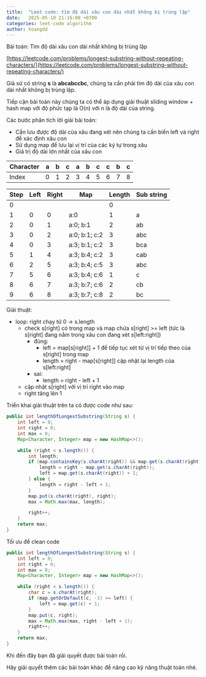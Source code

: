```yaml
---
title:  "Leet code: tìm độ dài xâu con dài nhất không bị trùng lặp"
date:   2025-05-10 21:16:00 +0700
categories: leet-code algorithm
author: hoangdd
---
```


Bài toán: Tìm độ dài xâu con dài nhất không bị trùng lặp

[https://leetcode.com/problems/longest-substring-without-repeating-characters/](https://leetcode.com/problems/longest-substring-without-repeating-characters/)

Giả sử có string **s** là **abcabccbc**, chúng ta cần phải tìm độ dài của xâu con dài nhất không bị trùng lặp.

Tiếp cận bài toán này chúng ta có thể áp dụng giải thuật sliding window + hash map với độ phức tạp là O(n) với n là độ dài của string.

Các bước phân tích lời giải bài toán:
- Cần lưu được độ dài của xâu đang xét nên chúng ta cần biến left và right để xác định xâu con
- Sử dụng map để lưu lại vị trí của các ký tự trong xâu
- Giá trị độ dài lớn nhất của xâu con

<div class="container-fluid">
    <div class="row">
      <div class="col-md-12 col-lg-6">
        <div class="table-responsive">
          <table class="table table-bordered">
            <thead>
              <tr>
                <th class="p-1 p-sm-2">Character</th>
                <th class="p-1 p-sm-2">a</th>
                <th class="p-1 p-sm-2">b</th>
                <th class="p-1 p-sm-2">c</th>
                <th class="p-1 p-sm-2">a</th>
                <th class="p-1 p-sm-2">b</th>
                <th class="p-1 p-sm-2">c</th>
                <th class="p-1 p-sm-2">c</th>
                <th class="p-1 p-sm-2">b</th>
                <th class="p-1 p-sm-2">c</th>
              </tr>
            </thead>
            <tbody>
              <tr>
                <td class="p-1 p-sm-2">Index</td>
                <td class="p-1 p-sm-2">0</td>
                <td class="p-1 p-sm-2">1</td>
                <td class="p-1 p-sm-2">2</td>
                <td class="p-1 p-sm-2">3</td>
                <td class="p-1 p-sm-2">4</td>
                <td class="p-1 p-sm-2">5</td>
                <td class="p-1 p-sm-2">6</td>
                <td class="p-1 p-sm-2">7</td>
                <td class="p-1 p-sm-2">8</td>
              </tr>
            </tbody>
          </table>
        </div>
      </div>
    </div>
  </div>

<div class="container-fluid">
    <div class="row">
      <div class="col-md-12 col-lg-6">
        <div class="table-responsive">
          <table class="table table-bordered">
            <thead>
              <tr>
                <th class="p-1 p-sm-2">Step</th>
                <th class="p-1 p-sm-2">Left</th>
                <th class="p-1 p-sm-2">Right</th>
                <th class="p-1 p-sm-2">Map</th>
                <th class="p-1 p-sm-2">Length</th>
                <th class="p-1 p-sm-2">Sub string</th>
              </tr>
            </thead>
            <tbody>
              <tr>
                <td class="p-1 p-sm-2">0</td>
                <td class="p-1 p-sm-2"></td>
                <td class="p-1 p-sm-2"></td>
                <td class="p-1 p-sm-2"></td>
                <td class="p-1 p-sm-2">0</td>
                <td class="p-1 p-sm-2"></td>
              </tr>
              <tr>
                <td class="p-1 p-sm-2">1</td>
                <td class="p-1 p-sm-2">0</td>
                <td class="p-1 p-sm-2">0</td>
                <td class="p-1 p-sm-2">a:0</td>
                <td class="p-1 p-sm-2">1</td>
                <td class="p-1 p-sm-2">a</td>
              </tr>
              <tr>
                <td class="p-1 p-sm-2">2</td>
                <td class="p-1 p-sm-2">0</td>
                <td class="p-1 p-sm-2">1</td>
                <td class="p-1 p-sm-2">a:0; b:1</td>
                <td class="p-1 p-sm-2">2</td>
                <td class="p-1 p-sm-2">ab</td>
              </tr>
              <tr>
                <td class="p-1 p-sm-2">3</td>
                <td class="p-1 p-sm-2">0</td>
                <td class="p-1 p-sm-2">2</td>
                <td class="p-1 p-sm-2">a:0; b:1; c:2</td>
                <td class="p-1 p-sm-2">3</td>
                <td class="p-1 p-sm-2">abc</td>
              </tr>
              <tr>
                <td class="p-1 p-sm-2">4</td>
                <td class="p-1 p-sm-2">0</td>
                <td class="p-1 p-sm-2">3</td>
                <td class="p-1 p-sm-2">a:3; b:1; c:2</td>
                <td class="p-1 p-sm-2">3</td>
                <td class="p-1 p-sm-2">bca</td>
              </tr>
              <tr>
                <td class="p-1 p-sm-2">5</td>
                <td class="p-1 p-sm-2">1</td>
                <td class="p-1 p-sm-2">4</td>
                <td class="p-1 p-sm-2">a:3; b:4; c:2</td>
                <td class="p-1 p-sm-2">3</td>
                <td class="p-1 p-sm-2">cab</td>
              </tr>
              <tr>
                <td class="p-1 p-sm-2">6</td>
                <td class="p-1 p-sm-2">2</td>
                <td class="p-1 p-sm-2">5</td>
                <td class="p-1 p-sm-2">a:3; b:4; c:5</td>
                <td class="p-1 p-sm-2">3</td>
                <td class="p-1 p-sm-2">abc</td>
              </tr>
              <tr>
                <td class="p-1 p-sm-2">7</td>
                <td class="p-1 p-sm-2">5</td>
                <td class="p-1 p-sm-2">6</td>
                <td class="p-1 p-sm-2">a:3; b:4; c:6</td>
                <td class="p-1 p-sm-2">1</td>
                <td class="p-1 p-sm-2">c</td>
              </tr>
              <tr>
                <td class="p-1 p-sm-2">8</td>
                <td class="p-1 p-sm-2">6</td>
                <td class="p-1 p-sm-2">7</td>
                <td class="p-1 p-sm-2">a:3; b:7; c:6</td>
                <td class="p-1 p-sm-2">2</td>
                <td class="p-1 p-sm-2">cb</td>
              </tr>
              <tr>
                <td class="p-1 p-sm-2">9</td>
                <td class="p-1 p-sm-2">6</td>
                <td class="p-1 p-sm-2">8</td>
                <td class="p-1 p-sm-2">a:3; b:7; c:8</td>
                <td class="p-1 p-sm-2">2</td>
                <td class="p-1 p-sm-2">bc</td>
              </tr>
            </tbody>
          </table>
        </div>
      </div>
    </div>
  </div>

Giải thuật:
- loop: right chạy từ 0 -> s.length
  - check s[right] có trong map và map chứa s[right] >= left (tức là s[right] đang nằm trong xâu con đang xét s[left:right])
    - đúng: 
      - left = map[s[right]] + 1 để tiếp tục xét từ vị trí tiếp theo của s[right] trong map
      - length = right - map[s[right]] cập nhật lại length của s[left:right]
    - sai: 
      - length = right - left + 1
  - cập nhật s[right] với vị trí right vào map
  - right tăng lên 1

Triển khai giải thuật trên ta có được code như sau:
```java
public int lengthOfLongestSubstring(String s) {
    int left = 0;
    int right = 0;
    int max = 0;
    Map<Character, Integer> map = new HashMap<>();

    while (right < s.length()) {
        int length;
        if (map.containsKey(s.charAt(right)) && map.get(s.charAt(right)) >= left) {
            length = right - map.get(s.charAt(right));
            left = map.get(s.charAt(right)) + 1;
        } else {
            length = right - left + 1;
        }
        map.put(s.charAt(right), right);
        max = Math.max(max, length);

        right++;
    }
    return max;
}
```

Tối ưu để clean code
```java
public int lengthOfLongestSubstring(String s) {
    int left = 0;
    int right = 0;
    int max = 0;
    Map<Character, Integer> map = new HashMap<>();

    while (right < s.length()) {
        char c = s.charAt(right);
        if (map.getOrDefault(c, -1) >= left) {
            left = map.get(c) + 1;
        }
        map.put(c, right);
        max = Math.max(max, right - left + 1);
        right++;
    }
    return max;
}
```
Khi đến đây bạn đã giải quyết được bài toán rồi.

Hãy giải quyết thêm các bài toán khác để nâng cao kỹ năng thuật toán nhé.